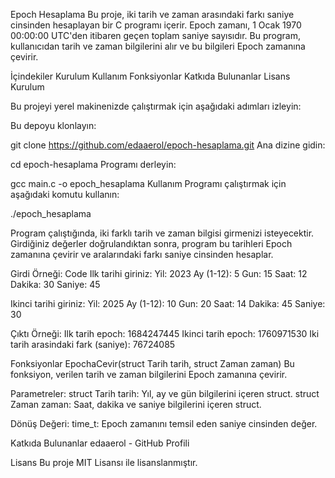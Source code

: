 Epoch Hesaplama
Bu proje, iki tarih ve zaman arasındaki farkı saniye cinsinden hesaplayan bir C programı içerir. Epoch zamanı, 1 Ocak 1970 00:00:00 UTC'den itibaren geçen toplam saniye sayısıdır. Bu program, kullanıcıdan tarih ve zaman bilgilerini alır ve bu bilgileri Epoch zamanına çevirir.

İçindekiler
Kurulum
Kullanım
Fonksiyonlar
Katkıda Bulunanlar
Lisans
Kurulum

Bu projeyi yerel makinenizde çalıştırmak için aşağıdaki adımları izleyin:

Bu depoyu klonlayın:

git clone https://github.com/edaaerol/epoch-hesaplama.git
Ana dizine gidin:

cd epoch-hesaplama
Programı derleyin:

gcc main.c -o epoch_hesaplama
Kullanım
Programı çalıştırmak için aşağıdaki komutu kullanın:

./epoch_hesaplama

Program çalıştığında, iki farklı tarih ve zaman bilgisi girmenizi isteyecektir. Girdiğiniz değerler doğrulandıktan sonra, program bu tarihleri Epoch zamanına çevirir ve aralarındaki farkı saniye cinsinden hesaplar.

Girdi Örneği:
Code
Ilk tarihi giriniz:
Yil: 2023
Ay (1-12): 5
Gun: 15
Saat: 12
Dakika: 30
Saniye: 45

Ikinci tarihi giriniz:
Yil: 2025
Ay (1-12): 10
Gun: 20
Saat: 14
Dakika: 45
Saniye: 30

Çıktı Örneği:
Ilk tarih epoch: 1684247445
Ikinci tarih epoch: 1760971530
Iki tarih arasindaki fark (saniye): 76724085

Fonksiyonlar
EpochaCevir(struct Tarih tarih, struct Zaman zaman)
Bu fonksiyon, verilen tarih ve zaman bilgilerini Epoch zamanına çevirir.

Parametreler:
struct Tarih tarih: Yıl, ay ve gün bilgilerini içeren struct.
struct Zaman zaman: Saat, dakika ve saniye bilgilerini içeren struct.

Dönüş Değeri:
time_t: Epoch zamanını temsil eden saniye cinsinden değer.

Katkıda Bulunanlar
edaaerol - GitHub Profili

Lisans
Bu proje MIT Lisansı ile lisanslanmıştır.
